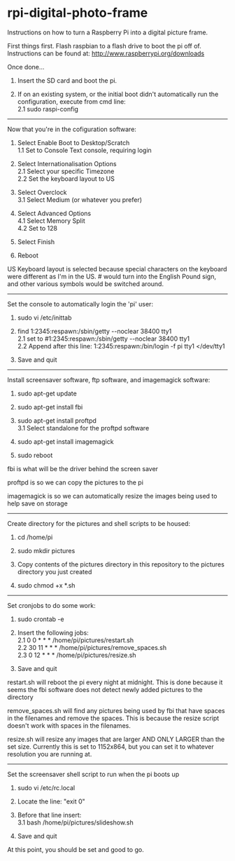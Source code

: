 rpi-digital-photo-frame
=======================

Instructions on how to turn a Raspberry Pi into a digital picture frame.

First things first. Flash raspbian to a flash drive to boot the pi off of. Instructions can be found at: http://www.raspberrypi.org/downloads

Once done...

1. Insert the SD card and boot the pi.

2. If on an existing system, or the initial boot didn't automatically run the configuration, execute from cmd line:  
	2.1 sudo raspi-config

***************************************************
Now that you're in the cofiguration software:

1. Select Enable Boot to Desktop/Scratch  
	1.1 Set to Console Text console, requiring login
	
2. Select Internationalisation Options  
	2.1 Select your specific Timezone  
	2.2 Set the keyboard layout to US
	
3. Select Overclock  
	3.1 Select Medium (or whatever you prefer)
	
4. Select Advanced Options  
	4.1 Select Memory Split  
	4.2 Set to 128
	
5. Select Finish

6. Reboot

US Keyboard layout is selected because special characters on the keyboard were different as I'm in the US. # would turn into the English Pound sign, and other various symbols would be switched around.


***************************************************
Set the console to automatically login the 'pi' user:

1. sudo vi /etc/inittab

2. find 1:2345:respawn:/sbin/getty --noclear 38400 tty1  
	2.1 set to #1:2345:respawn:/sbin/getty --noclear 38400 tty1  
	2.2 Append after this line: 1:2345:respawn:/bin/login -f pi tty1 </dev/tty1   
	
3. Save and quit


***************************************************
Install screensaver software, ftp software, and imagemagick software:

1. sudo apt-get update

2. sudo apt-get install fbi

3. sudo apt-get install proftpd  
	3.1 Select standalone for the proftpd software
	
4. sudo apt-get install imagemagick
	
5. sudo reboot

fbi is what will be the driver behind the screen saver

proftpd is so we can copy the pictures to the pi

imagemagick is so we can automatically resize the images being used to help save on storage


***************************************************
Create directory for the pictures and shell scripts to be housed:

1. cd /home/pi

2. sudo mkdir pictures

3. Copy contents of the pictures directory in this repository to the pictures directory you just created

4. sudo chmod +x *.sh


***************************************************
Set cronjobs to do some work:

1. sudo crontab -e

2. Insert the following jobs:  
	2.1		0   0  * * * /home/pi/pictures/restart.sh  
	2.2		30  11 * * * /home/pi/pictures/remove_spaces.sh  
	2.3		0   12 * * * /home/pi/pictures/resize.sh  
	
3. Save and quit

restart.sh will reboot the pi every night at midnight. This is done because it seems the fbi software does not detect newly added pictures to the directory

remove_spaces.sh will find any pictures being used by fbi that have spaces in the filenames and remove the spaces. This is because the resize script doesn't work with spaces in the filenames.

resize.sh will resize any images that are larger AND ONLY LARGER than the set size. Currently this is set to 1152x864, but you can set it to whatever resolution you are running at.
***************************************************
Set the screensaver shell script to run when the pi boots up

1. sudo vi /etc/rc.local

2. Locate the line: "exit 0"

3. Before that line insert:  
	3.1 bash /home/pi/pictures/slideshow.sh
	
4. Save and quit

At this point, you should be set and good to go.

